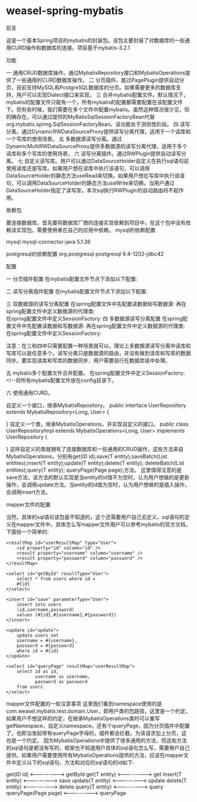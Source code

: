 weasel-spring-mybatis
=====================
前言

这是一个基本Spring项目的mybatis的封装包。该包主要封装了对数据库的一些通用CURD操作和数据库的连接。项目基于mybatis-3.2.1

功能

一 通用CRUD数据库操作。通过MybatisRepository接口和MybatisOperations提供了一些通用的CURD数据库操作。
二 分页插件。能过PagePlugin提供自动分页，目前支持MySQL和PostgreSQL数据库的分页。如果需要更多的数据库支持，用户可以实现Dialect接口来实现。
三 合并mybatis配置文件。默认情况下，mybatis的配置文件只能有一个，所有mybatis的配置都需要配置在该配置文件下。但有些时候，我们需要在多个文件中配置mybatis。虽然这种情况很少见，但的确存在。可以通过提供的MyBatisSqlSessionFactoryBean代替org.mybatis.spring.SqlSessionFactoryBean。该功能处于测验性阶段。
四 读写分离。通过DynamicRWDataSourceProxy提供读写分离代理，适用于一个读库和一个写库的使用场景。
五 多数据源读写分离。通过DynamicMultiRWDataSourceProxy提供多数据源的读写分离代理，适用于多个读库和多个写库的使用场景。
六 读写分离插件。通过RWPlugin提供自动读写分离。
七 自定义读写库。用户可以通过DataSourceHolder自定义在执行sql语句前使用读库还是写库。如果用户想在读库中执行该语句，可以调用DataSourceHolder的静态方法useRead来切换。如果用户想在写库中执行该语句，可以调用DataSourceHolder的静态方法useWrite来切换。当用户通过DataSourceHolder指定了读写库，本次sql执行RWPlugin的自动路由将不起作用。

依赖包

要连接数据库，首先要将数据库厂商的连接实现依赖到项目中，在这个包中没有依赖该实现包，需要使用者在自己的应用中依赖。
mysql的依赖配置

<dependency>
	<groupId>mysql</groupId>
	<artifactId>mysql-connector-java</artifactId>
	<version>5.1.36</version>
</dependency>

postgresql的依赖配置
<dependency>
	<groupId>org.postgresql</groupId>
	<artifactId>postgresql</artifactId>
	<version>9.4-1202-jdbc42</version>
</dependency>


配置

一 分页插件配置
  在mybatis配置文件<plugins>节点下添加以下配置:
	<plugin interceptor="com.weasel.mybatis.PagePlugin">
		<property name="SQL_REGULAR" value=".*?queryPage.*?"/>
		<!-- <property name="DIALECT" value="com.weasel.mybatis.dialect.impl.MySQLDialect"/> -->
		<property name="DIALECT" value="com.weasel.mybatis.dialect.impl.PostgreSQLDialect"/>
	</plugin>

二 读写分离插件配置
    在mybatis配置文件<plugins>节点下添加以下配置:
    <plugin interceptor="com.melon.framework.mybatis.RWPlugin"/>

三 双数据源的读写分离配置
   在spring配置文件中先配置读数据和写数据源:
   <bean id="master" class="com.mchange.v2.c3p0.ComboPooledDataSource"
		destroy-method="close">
		<property name="driverClass" value="${r.jdbc.dirverClass}" />
		<property name="jdbcUrl" value="${r.jdbc.url}" />
		<property name="user" value="${r.jdbc.username}" />
		<property name="password" value="${r.jdbc.password}" />
		<property name="autoCommitOnClose" value="false" />
		<property name="initialPoolSize" value="10" />
		<property name="maxPoolSize" value="30" />
		<property name="minPoolSize" value="10" />
		<property name="maxIdleTime" value="1800" />
		<property name="maxStatements" value="1000" />
		<property name="idleConnectionTestPeriod" value="8" />
	</bean>
	<bean id="slave" class="com.mchange.v2.c3p0.ComboPooledDataSource"
		destroy-method="close">
		<property name="driverClass" value="${w.jdbc.dirverClass}" />
		<property name="jdbcUrl" value="${w.jdbc.url}" />
		<property name="user" value="${w.jdbc.username}" />
		<property name="password" value="${w.jdbc.password}" />
		<property name="autoCommitOnClose" value="false" />
		<property name="initialPoolSize" value="10" />
		<property name="maxPoolSize" value="30" />
		<property name="minPoolSize" value="10" />
		<property name="maxIdleTime" value="1800" />
		<property name="maxStatements" value="1000" />
		<property name="idleConnectionTestPeriod" value="8" />
	</bean>
   再在spring配置文件中定义数据源的代理类:
  <bean id="mySqlDataSource" class="com.concom.mybatis.DynamicRWDataSourceProxy">   
        <property name="readDataSource" ref="master"/>
        <property name="writeDataSource" ref="slave"/>
  </bean>
  在spring配置文件中定义SessionFactory:
  <bean id="sqlSessionFactory" class="org.mybatis.spring.SqlSessionFactoryBean">
		<property name="dataSource" ref="mySqlDataSource" />
		<property name="configLocation" value="classpath:META-INF/mybatis/mybatis.xml" />
		<property name="mapperLocations" value="classpath:META-INF/mybatis/mappers/**/*.xml" />
 </bean>
四 多数据源读写分离配置
  在spring配置文件中先配置读数据和写数据源:
  <bean id="master1" class="com.mchange.v2.c3p0.ComboPooledDataSource"
		destroy-method="close">
		<property name="driverClass" value="${r1.jdbc.dirverClass}" />
		<property name="jdbcUrl" value="${r1.jdbc.url}" />
		<property name="user" value="${r1.jdbc.username}" />
		<property name="password" value="${r1.jdbc.password}" />
		<property name="autoCommitOnClose" value="false" />
		<property name="initialPoolSize" value="10" />
		<property name="maxPoolSize" value="30" />
		<property name="minPoolSize" value="10" />
		<property name="maxIdleTime" value="1800" />
		<property name="maxStatements" value="1000" />
		<property name="idleConnectionTestPeriod" value="8" />
 </bean>
 <bean id="master2" class="com.mchange.v2.c3p0.ComboPooledDataSource"
		destroy-method="close">
		<property name="driverClass" value="${r2.jdbc.dirverClass}" />
		<property name="jdbcUrl" value="${r2.jdbc.url}" />
		<property name="user" value="${r2.jdbc.username}" />
		<property name="password" value="${r2.jdbc.password}" />
		<property name="autoCommitOnClose" value="false" />
		<property name="initialPoolSize" value="10" />
		<property name="maxPoolSize" value="30" />
		<property name="minPoolSize" value="10" />
		<property name="maxIdleTime" value="1800" />
		<property name="maxStatements" value="1000" />
		<property name="idleConnectionTestPeriod" value="8" />
</bean>
<bean id="slave1" class="com.mchange.v2.c3p0.ComboPooledDataSource"
		destroy-method="close">
		<property name="driverClass" value="${w1.jdbc.dirverClass}" />
		<property name="jdbcUrl" value="${w1.jdbc.url}" />
		<property name="user" value="${w1.jdbc.username}" />
		<property name="password" value="${w1.jdbc.password}" />
		<property name="autoCommitOnClose" value="false" />
		<property name="initialPoolSize" value="10" />
		<property name="maxPoolSize" value="30" />
		<property name="minPoolSize" value="10" />
		<property name="maxIdleTime" value="1800" />
		<property name="maxStatements" value="1000" />
		<property name="idleConnectionTestPeriod" value="8" />
</bean>
<bean id="slave2" class="com.mchange.v2.c3p0.ComboPooledDataSource"
		destroy-method="close">
		<property name="driverClass" value="${w2.jdbc.dirverClass}" />
		<property name="jdbcUrl" value="${w2.jdbc.url}" />
		<property name="user" value="${w2.jdbc.username}" />
		<property name="password" value="${w2.jdbc.password}" />
		<property name="autoCommitOnClose" value="false" />
		<property name="initialPoolSize" value="10" />
		<property name="maxPoolSize" value="30" />
		<property name="minPoolSize" value="10" />
		<property name="maxIdleTime" value="1800" />
		<property name="maxStatements" value="1000" />
		<property name="idleConnectionTestPeriod" value="8" />
</bean>
再在spring配置文件中定义数据源的代理类:
 <bean id="mySqlDataSource" class="com.concom.mybatis.DynamicMultiRWDataSourceProxy">   
        <property name="readDataSources">
        	<list>
        		<ref bean="master1"/>
        		<ref bean="master2"/>
        	</list>
        </property>
        <property name="writeDataSources">
        	<list>
        		<ref bean="slave1"/>
        		<ref bean="slave2"/>
        	</list>
        </property>
 </bean>
在spring配置文件中定义SessionFactory:
<bean id="sqlSessionFactory" class="org.mybatis.spring.SqlSessionFactoryBean">
		<property name="dataSource" ref="mySqlDataSource" />
		<property name="configLocation" value="classpath:META-INF/mybatis/mybatis.xml" />
		<property name="mapperLocations" value="classpath:META-INF/mybatis/mappers/**/*.xml" />
</bean>	
  
  注意：在三和四中只需要配置一种场景就可以，理论上多数据源读写分离中读库和写库可以是任意多个。读写分离只是数据源的路由，并没有做到读库和写库的数据同步。要实现读库和写库的数据同步，用户需要自行在数据库级中处理。
  
五 mybatis多个配置文件合并配置。
  在spring配置文件中定义SessionFactory:
  <bean id="sqlSessionFactory" class="com.weasel.mybatis.MyBatisSqlSessionFactoryBean">
		<property name="dataSource" ref="mySqlDataSource" />
		<property name="configLocation" value="classpath:META-INF/mybatis/config/*.xml" />  <!--将所有mybatis配置文件放在config目录下。
		<property name="mapperLocations" value="classpath:META-INF/mybatis/mappers/**/*.xml" />
  </bean>

六 使用通用CURD。

  自定义一个接口，继承MybatisRepository。
 public interface UserRepository extends MybatisRepository<Long, User> {

}
  自定义一个类，继承MybatisOperations，并实现自定义的接口。
 public class UserRepositoryImpl extends MybatisOperations<Long, User> implements UserRepository {

}
 这样自定义的类就拥有了连接数据库和一些通用的CRUD操作，这些方法来自MybatisOperations，分别有get(ID id);save(T entity);saveBatch(List<T> entities);insert(T entity);update(T entity);delete(T entity); deleteBatch(List<T> entities);query(T entity); queryPage(Page<T> page);方法。
这里值得注意的是save方法，该方法的默认实现是当entity的id值不为空时，认为用户想做的是更新操作，会调用update方法。当entity的id值为空时，认为用户想做的是插入操作，会调用insert方法。

 mapper文件的配置

当然，具体的sql语句该包是不知道的，这个还需要用户自己去定义，sql语句的定义在mapper文件中，具体怎么写mapper文件用户可以参考mybatis的官方文档，下面给一个简单的:
<?xml version="1.0" encoding="UTF-8" ?>
<!DOCTYPE mapper PUBLIC "-//mybatis.org//DTD Mapper 3.0//EN" "http://mybatis.org/dtd/mybatis-3-mapper.dtd">
<mapper namespace="com.weasel.mybatis.test.domain.User">  

	<resultMap id="userResultMap" type="User">
		<id property="id" column="id" />
		<result property="username" column="username" />
		<result property="password" column="password" />
	</resultMap>

	<select id="getById" resultType="User">
		select * from users where id =
		#{id}
	</select>

	<insert id="save" parameterType="User">
		insert into users
		(id,username,password)
		values (#{id},#{username},#{password})
	</insert>

	<update id="update">
		update users set
		username = #{username},
		password = #{password}
		where id = #{id}
	</update>

	<select id="queryPage" resultMap="userResultMap">
		select id as id,
			   username as username,
			   password as password
	    from users
	</select>

</mapper>

mapper文件配置的一些注意事项
这里我们看到namespace使用的是com.weasel.mybatis.test.domain.User，即用户类的包路径，这里是一个约定。如果用户不想这样的约定，在继承MybatisOperations类时可以重写getNamespace，自定义namespace。还有个queryPage，因为分页插件中配置了<property name="SQL_REGULAR" value=".*?queryPage.*?"/>，也即当发起带有queryPage字母的，插件都会拦截，为该请求加上分页，这也是一个约定。
因为MybatisOperations中提供了很多通用的方法，但这些方法的sql语句是都没有写的，框架也不知道用户具体的sql语句怎么写，需要用户自己提供。如果用户需要使用所有MybatisOperations提供的方法，应该在mapper文件中定义以下的sql语句，方法和对应的sql语句的id如下:

get(ID id) <---------> getById
get(T entity) <---------> get
insert(T entity) <---------> save
update(T entity) <---------> update
delete(T entity) <---------> delete
query(T entity) <---------> query
queryPage(Page<T> page) <---------> queryPage
